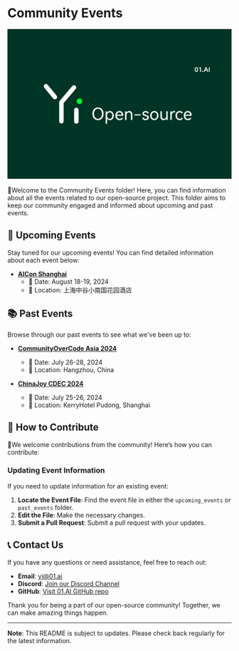 # Community Events

<p align="left">
  <img src="https://github.com/01-ai/Yi/blob/main/assets/img/Apply_04.png?raw=true" alt="Apply_04.png" width="600"/>
</p>

👏Welcome to the Community Events folder! Here, you can find information about all the events related to our open-source project. This folder aims to keep our community engaged and informed about upcoming and past events.

## 📅 Upcoming Events

Stay tuned for our upcoming events! You can find detailed information about each event below:

- **[AICon Shanghai](https://aicon.infoq.cn/202408/shanghai/)**
  - 📅 Date: August 18-19, 2024
  - 📍 Location: 上海中谷小南国花园酒店

## 📚 Past Events

Browse through our past events to see what we've been up to:

- **[CommunityOverCode Asia 2024](https://asia.communityovercode.org/)**
  - 📅 Date: July 26-28, 2024
  - 📍 Location: Hangzhou, China

- **[ChinaJoy CDEC 2024](https://www.chinajoy.net/#/cdecPage/cdecHome?language=Zh&)**
  - 📅 Date: July 25-26, 2024
  - 📍 Location: KerryHotel Pudong, Shanghai

## 🤝 How to Contribute

🎉We welcome contributions from the community! Here’s how you can contribute:

### Updating Event Information

If you need to update information for an existing event:

1. **Locate the Event File**: Find the event file in either the `upcoming_events` or `past_events` folder.
2. **Edit the File**: Make the necessary changes.
3. **Submit a Pull Request**: Submit a pull request with your updates.

## 📞 Contact Us

If you have any questions or need assistance, feel free to reach out:

- **Email**: yi@01.ai
- **Discord**: [Join our Discord Channel](https://discord.com/channels/1197807921187270676/1197807921979985925)
- **GitHub**: [ Visit 01.AI GitHub repo](https://github.com/01-ai/Yi)

Thank you for being a part of our open-source community! Together, we can make amazing things happen.

---

**Note**: This README is subject to updates. Please check back regularly for the latest information.





